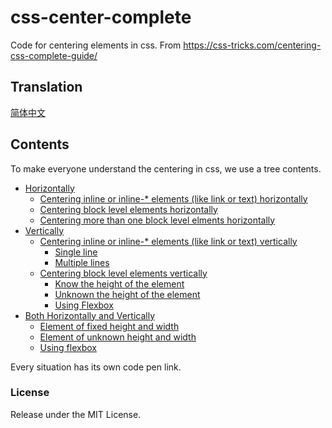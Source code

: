 # css-center-complete
Code for centering elements in css. From https://css-tricks.com/centering-css-complete-guide/

## Translation

[简体中文](https://github.com/Erichain/css-center-complete/blob/master/README-ZH_CN.md)

## Contents
To make everyone understand the centering in css, we use a tree contents.

- [Horizontally](https://github.com/Erichain/css-center-complete/tree/master/horizontal)
  + [Centering inline or inline-* elements (like link or text) horizontally](https://github.com/Erichain/css-center-complete/tree/master/horizontal/center-inline-element)
  + [Centering block level elements horizontally](https://github.com/Erichain/css-center-complete/tree/master/horizontal/center-block-element)
  + [Centering more than one block level elments horizontally](https://github.com/Erichain/css-center-complete/tree/master/horizontal/center-multiple-block-elements)
- [Vertically](https://github.com/Erichain/css-center-complete/tree/master/vertical)
  + [Centering inline or inline-* elements (like link or text) vertically](https://github.com/Erichain/css-center-complete/tree/master/vertical/center-inline-element)
    - [Single line](https://github.com/Erichain/css-center-complete/tree/master/vertical/center-inline-element/single-line)
    - [Multiple lines](https://github.com/Erichain/css-center-complete/tree/master/vertical/center-inline-element/multi-lines)
  + [Centering block level elements vertically](https://github.com/Erichain/css-center-complete/tree/master/vertical/center-block-element)
    - [Know the height of the element](https://github.com/Erichain/css-center-complete/tree/master/vertical/center-block-element/know-height)
    - [Unknown the height of the element](https://github.com/Erichain/css-center-complete/tree/master/vertical/center-block-element/unknown%20height)
    - [Using Flexbox](https://github.com/Erichain/css-center-complete/tree/master/vertical/center-block-element/flexbox)
- [Both Horizontally and Vertically](https://github.com/Erichain/css-center-complete/tree/master/horizontal%26%26vertical)
  + [Element of fixed height and width](https://github.com/Erichain/css-center-complete/tree/master/horizontal%26%26vertical/fixed-height-and-width)
  + [Element of unknown height and width](https://github.com/Erichain/css-center-complete/tree/master/horizontal%26%26vertical/unknown-height-and-width)
  + [Using flexbox](https://github.com/Erichain/css-center-complete/tree/master/horizontal%26%26vertical/flexbox)

Every situation has its own code pen link.

### License
Release under the MIT License.
